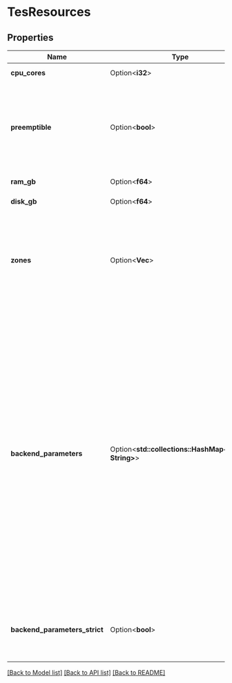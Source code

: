 # TesResources

## Properties

Name | Type | Description | Notes
------------ | ------------- | ------------- | -------------
**cpu_cores** | Option<**i32**> | Requested number of CPUs | [optional]
**preemptible** | Option<**bool**> | Define if the task is allowed to run on preemptible compute instances, for example, AWS Spot. This option may have no effect when utilized on some backends that don't have the concept of preemptible jobs. | [optional]
**ram_gb** | Option<**f64**> | Requested RAM required in gigabytes (GB) | [optional]
**disk_gb** | Option<**f64**> | Requested disk size in gigabytes (GB) | [optional]
**zones** | Option<**Vec<String>**> | Request that the task be run in these compute zones. How this string is utilized will be dependent on the backend system. For example, a system based on a cluster queueing system may use this string to define priorty queue to which the job is assigned. | [optional]
**backend_parameters** | Option<**std::collections::HashMap<String, String>**> | Key/value pairs for backend configuration. ServiceInfo shall return a list of keys that a backend supports. Keys are case insensitive. It is expected that clients pass all runtime or hardware requirement key/values that are not mapped to existing tesResources properties to backend_parameters. Backends shall log system warnings if a key is passed that is unsupported. Backends shall not store or return unsupported keys if included in a task. If backend_parameters_strict equals true, backends should fail the task if any key/values are unsupported, otherwise, backends should attempt to run the task Intended uses include VM size selection, coprocessor configuration, etc. Example: ``` {   \"backend_parameters\" : {     \"VmSize\" : \"Standard_D64_v3\"   } } ``` | [optional]
**backend_parameters_strict** | Option<**bool**> | If set to true, backends should fail the task if any backend_parameters key/values are unsupported, otherwise, backends should attempt to run the task | [optional][default to false]

[[Back to Model list]](../README.md#documentation-for-models) [[Back to API list]](../README.md#documentation-for-api-endpoints) [[Back to README]](../README.md)


